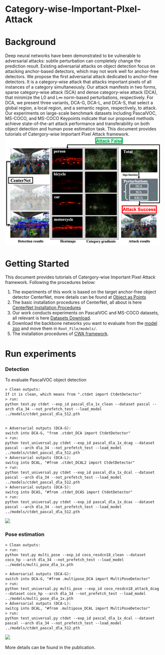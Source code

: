 # Category-wise-Important-PIxel-Attack
# Background
Deep neural networks have been demonstrated to be vulnerable to adversarial attacks: subtle perturbation can completely  change the prediction result. Existing adversarial attacks on object detection focus on attacking anchor-based detectors, which may not work well for anchor-free detectors. We propose the first adversarial attack dedicated to anchor-free detectors. It is a  category-wise attack that attacks important pixels of all instances of a category simultaneously. Our attack manifests in two forms,  sparse category-wise attack (SCA) and dense category-wise attack (DCA), that minimize the L0 and L∞ norm-based perturbations,  respectively. For DCA, we present three variants, DCA-G, DCA-L, and DCA-S, that select a global region, a local region, and a  semantic region, respectively, to attack. Our experiments on large-scale benchmark datasets including PascalVOC, MS-COCO, and  MS-COCO Keypoints indicate that our proposed methods achieve state-of-the-art attack performance and transferability on both object  detection and human pose estimation task.
This document provides tutorials of Catergory-wise Important Pixel Attack framework.
![](overview.png)

# Getting Started
This document provides tutorials of Catergory-wise Important Pixel Attack framework.
Following the procedures below:
1) The experiments of this work is based on the target anchor-free object detector CenterNet, more details can be found at [Object as Points](http://arxiv.org/abs/1904.07850)
2) The basic installation procedures of CenterNet, all about is here [CenterNet Installation Procedures](INSTALL.md) 
3) Our work conducts experiments on PascalVOC and MS-COCO datasets, all relevant is here [Datasets Download](DATA.md).
4)  Download the backbone  networks you want to evaluate from the [model zoo](MODEL_ZOO.md) and move them in `Root_File/models/`. 
5) The installation procedures of [CWA framework](CWA_Installation.md).


# Run experiments
### Detection
To evaluate PascalVOC object detection
~~~
> Clean outputs:
If it is clean, which means from ".ctdet import CtdetDetector"
> run:
python test.py ctdet --exp_id pascal_dla_1x_clean --dataset pascal --arch dla_34 --not_prefetch_test --load_model ../models/ctdet_pascal_dla_512.pth
~~~
~~~

> Adversarial outputs (DCA-G):
switch into DCA-G, "from .ctdet_DCA import CtdetDetector"
> run:
python test_universal.py ctdet --exp_id pascal_dla_1x_dcag --dataset pascal --arch dla_34 --not_prefetch_test --load_model ../models/ctdet_pascal_dla_512.pth
> Adversarial outputs (DCA-L):
switcg into DCAL, "#from .ctdet_DCAL2 import CtdetDetector"
> run:
python test_universal.py ctdet --exp_id pascal_dla_1x_dcal --dataset pascal --arch dla_34 --not_prefetch_test --load_model ../models/ctdet_pascal_dla_512.pth
> Adversarial outputs (DCA-S):
switcg into DCAS, "#from .ctdet_DCAS import CtdetDetector"
> run:
python test_universal.py ctdet --exp_id pascal_dla_1x_dcas --dataset pascal --arch dla_34 --not_prefetch_test --load_model ../models/ctdet_pascal_dla_512.pth
~~~
![](fig1.png)

### Pose estimation
~~~
> Clean outputs:
> run:
python test.py multi_pose --exp_id coco_resdcn18_clean --dataset coco_hp --arch dla_34 --not_prefetch_test --load_model ../models/multi_pose_dla_1x.pth
~~~
~~~
> Adversarial outputs (DCA-G):
switch into DCA-G, "#from .multipose_DCA import MultiPoseDetector"
> run:
python test_universal.py multi_pose --exp_id coco_resdcn18_attack_dcag --dataset coco_hp --arch dla_34 --not_prefetch_test --load_model ../models/multi_pose_dla_1x.pth
> Adversarial outputs (DCA-L):
switcg into DCAL, "#from .multipose_DCAL import MultiPoseDetector"
> run:
python test_universal.py ctdet --exp_id pascal_dla_1x_dcal --dataset pascal --arch dla_34 --not_prefetch_test --load_model ../models/ctdet_pascal_dla_512.pth
~~~
![](fig2.png)

More details can be found in the publication.
